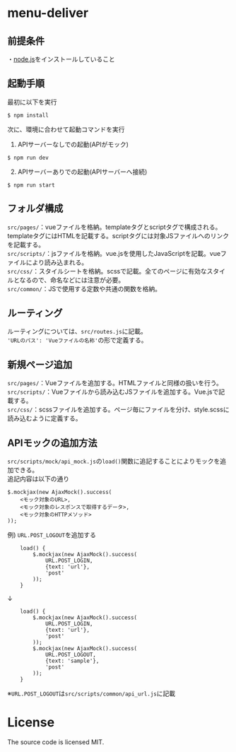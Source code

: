 # menu-deliver

## 前提条件
・[node.js](https://nodejs.org/ja/download/)をインストールしていること  

## 起動手順

最初に以下を実行

```
$ npm install
```

次に、環境に合わせて起動コマンドを実行

1. APIサーバーなしでの起動(APIがモック)
```
$ npm run dev
```

2. APIサーバーありでの起動(APIサーバーへ接続)
```
$ npm run start
```

## フォルダ構成
`src/pages/`：vueファイルを格納。templateタグとscriptタグで構成される。templateタグにはHTMLを記載する。scriptタグには対象JSファイルへのリンクを記載する。  
`src/scripts/`：jsファイルを格納。vue.jsを使用したJavaScriptを記載。vueファイルにより読み込まれる。  
`src/css/`：スタイルシートを格納。scssで記載。全てのページに有効なスタイルとなるので、命名などには注意が必要。  
`src/common/`：JSで使用する定数や共通の関数を格納。  

## ルーティング
ルーティングについては、`src/routes.js`に記載。  
`'URLのパス': 'Vueファイルの名称'`の形で定義する。  

## 新規ページ追加
`src/pages/`：Vueファイルを追加する。HTMLファイルと同様の扱いを行う。  
`src/scripts/`：Vueファイルから読み込むJSファイルを追加する。Vue.jsで記載する。  
`src/css/`：scssファイルを追加する。ページ毎にファイルを分け、style.scssに読み込むように定義する。  

## APIモックの追加方法
`src/scripts/mock/api_mock.js`の`load()`関数に追記することによりモックを追加できる。  
追記内容は以下の通り  
```
$.mockjax(new AjaxMock().success(
    <モック対象のURL>,
    <モック対象のレスポンスで取得するデータ>,
    <モック対象のHTTPメソッド>
));
```

例) `URL.POST_LOGOUT`を追加する  
```
    load() {
        $.mockjax(new AjaxMock().success(
            URL.POST_LOGIN,
            {text: 'url'},
            'post'
        ));
    }
```
↓  
```
    load() {
        $.mockjax(new AjaxMock().success(
            URL.POST_LOGIN,
            {text: 'url'},
            'post'
        ));
        $.mockjax(new AjaxMock().success(
            URL.POST_LOGOUT,
            {text: 'sample'},
            'post'
        ));
    }
```
※`URL.POST_LOGOUT`は`src/scripts/common/api_url.js`に記載  

# License
The source code is licensed MIT. 
